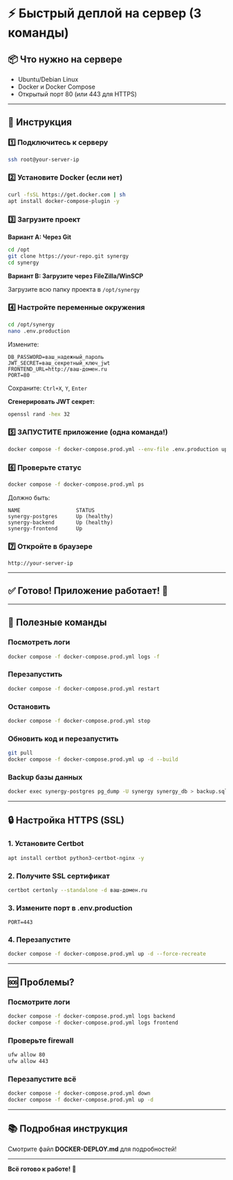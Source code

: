 # ⚡ Быстрый деплой на сервер (3 команды)

## 📦 Что нужно на сервере

- Ubuntu/Debian Linux
- Docker и Docker Compose
- Открытый порт 80 (или 443 для HTTPS)

---

## 🚀 Инструкция

### 1️⃣ Подключитесь к серверу

```bash
ssh root@your-server-ip
```

### 2️⃣ Установите Docker (если нет)

```bash
curl -fsSL https://get.docker.com | sh
apt install docker-compose-plugin -y
```

### 3️⃣ Загрузите проект

**Вариант A: Через Git**

```bash
cd /opt
git clone https://your-repo.git synergy
cd synergy
```

**Вариант B: Загрузите через FileZilla/WinSCP**

Загрузите всю папку проекта в `/opt/synergy`

### 4️⃣ Настройте переменные окружения

```bash
cd /opt/synergy
nano .env.production
```

Измените:

```env
DB_PASSWORD=ваш_надежный_пароль
JWT_SECRET=ваш_секретный_ключ_jwt
FRONTEND_URL=http://ваш-домен.ru
PORT=80
```

Сохраните: `Ctrl+X`, `Y`, `Enter`

**Сгенерировать JWT секрет:**

```bash
openssl rand -hex 32
```

### 5️⃣ ЗАПУСТИТЕ приложение (одна команда!)

```bash
docker compose -f docker-compose.prod.yml --env-file .env.production up -d
```

### 6️⃣ Проверьте статус

```bash
docker compose -f docker-compose.prod.yml ps
```

Должно быть:

```
NAME                  STATUS
synergy-postgres      Up (healthy)
synergy-backend       Up (healthy)
synergy-frontend      Up
```

### 7️⃣ Откройте в браузере

```
http://your-server-ip
```

---

## ✅ Готово! Приложение работает! 🎉

---

## 📝 Полезные команды

### Посмотреть логи

```bash
docker compose -f docker-compose.prod.yml logs -f
```

### Перезапустить

```bash
docker compose -f docker-compose.prod.yml restart
```

### Остановить

```bash
docker compose -f docker-compose.prod.yml stop
```

### Обновить код и перезапустить

```bash
git pull
docker compose -f docker-compose.prod.yml up -d --build
```

### Backup базы данных

```bash
docker exec synergy-postgres pg_dump -U synergy synergy_db > backup.sql
```

---

## 🔒 Настройка HTTPS (SSL)

### 1. Установите Certbot

```bash
apt install certbot python3-certbot-nginx -y
```

### 2. Получите SSL сертификат

```bash
certbot certonly --standalone -d ваш-домен.ru
```

### 3. Измените порт в .env.production

```env
PORT=443
```

### 4. Перезапустите

```bash
docker compose -f docker-compose.prod.yml up -d --force-recreate
```

---

## 🆘 Проблемы?

### Посмотрите логи

```bash
docker compose -f docker-compose.prod.yml logs backend
docker compose -f docker-compose.prod.yml logs frontend
```

### Проверьте firewall

```bash
ufw allow 80
ufw allow 443
```

### Перезапустите всё

```bash
docker compose -f docker-compose.prod.yml down
docker compose -f docker-compose.prod.yml up -d
```

---

## 📚 Подробная инструкция

Смотрите файл **DOCKER-DEPLOY.md** для подробностей!

---

**Всё готово к работе!** 🚀
